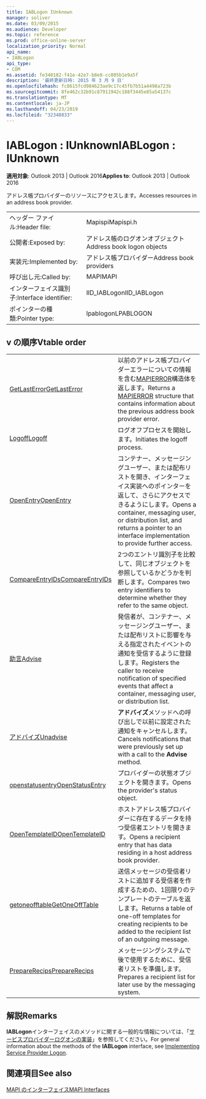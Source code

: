 ```yaml
---
title: IABLogon IUnknown
manager: soliver
ms.date: 03/09/2015
ms.audience: Developer
ms.topic: reference
ms.prod: office-online-server
localization_priority: Normal
api_name:
- IABLogon
api_type:
- COM
ms.assetid: fe340182-f41e-42e7-b8e8-cc005b1e9a5f
description: '最終更新日時: 2015 年 3 月 9 日'
ms.openlocfilehash: fc8615fcd984623ae9c17c45fb7b51a4498a723b
ms.sourcegitcommit: 8fe462c32b91c87911942c188f3445e85a54137c
ms.translationtype: MT
ms.contentlocale: ja-JP
ms.lasthandoff: 04/23/2019
ms.locfileid: "32348833"
---
```

# <a name="iablogon--iunknown"></a><span data-ttu-id="2de76-103">IABLogon : IUnknown</span><span class="sxs-lookup"><span data-stu-id="2de76-103">IABLogon : IUnknown</span></span>

  
  
<span data-ttu-id="2de76-104">**適用対象**: Outlook 2013 | Outlook 2016</span><span class="sxs-lookup"><span data-stu-id="2de76-104">**Applies to**: Outlook 2013 | Outlook 2016</span></span> 
  
<span data-ttu-id="2de76-105">アドレス帳プロバイダーのリソースにアクセスします。</span><span class="sxs-lookup"><span data-stu-id="2de76-105">Accesses resources in an address book provider.</span></span>
  
|||
|:-----|:-----|
|<span data-ttu-id="2de76-106">ヘッダー ファイル:</span><span class="sxs-lookup"><span data-stu-id="2de76-106">Header file:</span></span>  <br/> |<span data-ttu-id="2de76-107">Mapispi</span><span class="sxs-lookup"><span data-stu-id="2de76-107">Mapispi.h</span></span>  <br/> |
|<span data-ttu-id="2de76-108">公開者:</span><span class="sxs-lookup"><span data-stu-id="2de76-108">Exposed by:</span></span>  <br/> |<span data-ttu-id="2de76-109">アドレス帳のログオンオブジェクト</span><span class="sxs-lookup"><span data-stu-id="2de76-109">Address book logon objects</span></span>  <br/> |
|<span data-ttu-id="2de76-110">実装元:</span><span class="sxs-lookup"><span data-stu-id="2de76-110">Implemented by:</span></span>  <br/> |<span data-ttu-id="2de76-111">アドレス帳プロバイダー</span><span class="sxs-lookup"><span data-stu-id="2de76-111">Address book providers</span></span>  <br/> |
|<span data-ttu-id="2de76-112">呼び出し元:</span><span class="sxs-lookup"><span data-stu-id="2de76-112">Called by:</span></span>  <br/> |<span data-ttu-id="2de76-113">MAPI</span><span class="sxs-lookup"><span data-stu-id="2de76-113">MAPI</span></span>  <br/> |
|<span data-ttu-id="2de76-114">インターフェイス識別子:</span><span class="sxs-lookup"><span data-stu-id="2de76-114">Interface identifier:</span></span>  <br/> |<span data-ttu-id="2de76-115">IID_IABLogon</span><span class="sxs-lookup"><span data-stu-id="2de76-115">IID_IABLogon</span></span>  <br/> |
|<span data-ttu-id="2de76-116">ポインターの種類:</span><span class="sxs-lookup"><span data-stu-id="2de76-116">Pointer type:</span></span>  <br/> |<span data-ttu-id="2de76-117">lpablogon</span><span class="sxs-lookup"><span data-stu-id="2de76-117">LPABLOGON</span></span>  <br/> |
   
## <a name="vtable-order"></a><span data-ttu-id="2de76-118">v の順序</span><span class="sxs-lookup"><span data-stu-id="2de76-118">Vtable order</span></span>

|||
|:-----|:-----|
|[<span data-ttu-id="2de76-119">GetLastError</span><span class="sxs-lookup"><span data-stu-id="2de76-119">GetLastError</span></span>](iablogon-getlasterror.md) <br/> |<span data-ttu-id="2de76-120">以前のアドレス帳プロバイダーエラーについての情報を含む[MAPIERROR](mapierror.md)構造体を返します。</span><span class="sxs-lookup"><span data-stu-id="2de76-120">Returns a [MAPIERROR](mapierror.md) structure that contains information about the previous address book provider error.</span></span>  <br/> |
|[<span data-ttu-id="2de76-121">Logoff</span><span class="sxs-lookup"><span data-stu-id="2de76-121">Logoff</span></span>](iablogon-logoff.md) <br/> |<span data-ttu-id="2de76-122">ログオフプロセスを開始します。</span><span class="sxs-lookup"><span data-stu-id="2de76-122">Initiates the logoff process.</span></span>  <br/> |
|[<span data-ttu-id="2de76-123">OpenEntry</span><span class="sxs-lookup"><span data-stu-id="2de76-123">OpenEntry</span></span>](iablogon-openentry.md) <br/> |<span data-ttu-id="2de76-124">コンテナー、メッセージングユーザー、または配布リストを開き、インターフェイス実装へのポインターを返して、さらにアクセスできるようにします。</span><span class="sxs-lookup"><span data-stu-id="2de76-124">Opens a container, messaging user, or distribution list, and returns a pointer to an interface implementation to provide further access.</span></span>  <br/> |
|[<span data-ttu-id="2de76-125">CompareEntryIDs</span><span class="sxs-lookup"><span data-stu-id="2de76-125">CompareEntryIDs</span></span>](iablogon-compareentryids.md) <br/> |<span data-ttu-id="2de76-126">2つのエントリ識別子を比較して、同じオブジェクトを参照しているかどうかを判断します。</span><span class="sxs-lookup"><span data-stu-id="2de76-126">Compares two entry identifiers to determine whether they refer to the same object.</span></span>  <br/> |
|[<span data-ttu-id="2de76-127">助言</span><span class="sxs-lookup"><span data-stu-id="2de76-127">Advise</span></span>](iablogon-advise.md) <br/> |<span data-ttu-id="2de76-128">発信者が、コンテナー、メッセージングユーザー、または配布リストに影響を与える指定されたイベントの通知を受信するように登録します。</span><span class="sxs-lookup"><span data-stu-id="2de76-128">Registers the caller to receive notification of specified events that affect a container, messaging user, or distribution list.</span></span>  <br/> |
|[<span data-ttu-id="2de76-129">アドバイズ</span><span class="sxs-lookup"><span data-stu-id="2de76-129">Unadvise</span></span>](iablogon-unadvise.md) <br/> |<span data-ttu-id="2de76-130">**アドバイズ**メソッドへの呼び出しで以前に設定された通知をキャンセルします。</span><span class="sxs-lookup"><span data-stu-id="2de76-130">Cancels notifications that were previously set up with a call to the **Advise** method.</span></span>  <br/> |
|[<span data-ttu-id="2de76-131">openstatusentry</span><span class="sxs-lookup"><span data-stu-id="2de76-131">OpenStatusEntry</span></span>](iablogon-openstatusentry.md) <br/> |<span data-ttu-id="2de76-132">プロバイダーの状態オブジェクトを開きます。</span><span class="sxs-lookup"><span data-stu-id="2de76-132">Opens the provider's status object.</span></span>  <br/> |
|[<span data-ttu-id="2de76-133">OpenTemplateID</span><span class="sxs-lookup"><span data-stu-id="2de76-133">OpenTemplateID</span></span>](iablogon-opentemplateid.md) <br/> |<span data-ttu-id="2de76-134">ホストアドレス帳プロバイダーに存在するデータを持つ受信者エントリを開きます。</span><span class="sxs-lookup"><span data-stu-id="2de76-134">Opens a recipient entry that has data residing in a host address book provider.</span></span>  <br/> |
|[<span data-ttu-id="2de76-135">getoneofftable</span><span class="sxs-lookup"><span data-stu-id="2de76-135">GetOneOffTable</span></span>](iablogon-getoneofftable.md) <br/> |<span data-ttu-id="2de76-136">送信メッセージの受信者リストに追加する受信者を作成するための、1回限りのテンプレートのテーブルを返します。</span><span class="sxs-lookup"><span data-stu-id="2de76-136">Returns a table of one-off templates for creating recipients to be added to the recipient list of an outgoing message.</span></span>  <br/> |
|[<span data-ttu-id="2de76-137">PrepareRecips</span><span class="sxs-lookup"><span data-stu-id="2de76-137">PrepareRecips</span></span>](iablogon-preparerecips.md) <br/> |<span data-ttu-id="2de76-138">メッセージングシステムで後で使用するために、受信者リストを準備します。</span><span class="sxs-lookup"><span data-stu-id="2de76-138">Prepares a recipient list for later use by the messaging system.</span></span>  <br/> |
   
## <a name="remarks"></a><span data-ttu-id="2de76-139">解説</span><span class="sxs-lookup"><span data-stu-id="2de76-139">Remarks</span></span>

<span data-ttu-id="2de76-140">**IABLogon**インターフェイスのメソッドに関する一般的な情報については、「[サービスプロバイダーログオンの実装](implementing-service-provider-logon.md)」を参照してください。</span><span class="sxs-lookup"><span data-stu-id="2de76-140">For general information about the methods of the **IABLogon** interface, see [Implementing Service Provider Logon](implementing-service-provider-logon.md).</span></span>
  
## <a name="see-also"></a><span data-ttu-id="2de76-141">関連項目</span><span class="sxs-lookup"><span data-stu-id="2de76-141">See also</span></span>



[<span data-ttu-id="2de76-142">MAPI のインターフェイス</span><span class="sxs-lookup"><span data-stu-id="2de76-142">MAPI Interfaces</span></span>](mapi-interfaces.md)

